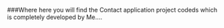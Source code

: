 ###Where here you will find the Contact application project codeds which is completely developed by Me....
